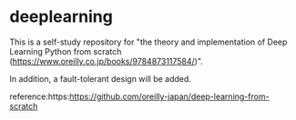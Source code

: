# deeplearning
This is a self-study repository for "the theory and implementation of Deep Learning Python from scratch (https://www.oreilly.co.jp/books/9784873117584/)".

In addition, a fault-tolerant design will be added.

reference:https:https://github.com/oreilly-japan/deep-learning-from-scratch

